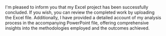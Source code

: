 I'm pleased to inform you that my Excel project has been successfully concluded. If you wish, you can review the completed work by uploading the Excel file. Additionally, I have provided a detailed account of my analysis process in the accompanying PowerPoint file, offering comprehensive insights into the methodologies employed and the outcomes achieved.







